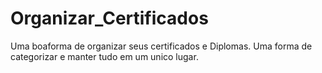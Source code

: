 # Organizar_Certificados
Uma boaforma de organizar seus certificados e Diplomas.
Uma forma de categorizar e manter tudo em um unico lugar.
